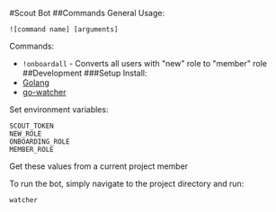 #Scout Bot
##Commands
General Usage:
```
![command name] [arguments]
```
Commands:
- `!onboardall` - Converts all users with "new" role to "member" role
##Development
###Setup
Install:
- [Golang](https://golang.org/)
- [go-watcher](https://github.com/canthefason/go-watcher)

Set environment variables:
```
SCOUT_TOKEN
NEW_ROLE
ONBOARDING_ROLE
MEMBER_ROLE
```
Get these values from a current project member

To run the bot, simply navigate to the project directory and run:
```
watcher
```
